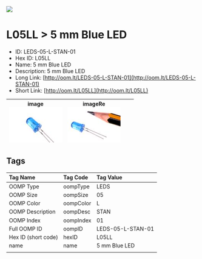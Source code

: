 


  
![][im]
# L05LL > 5 mm Blue LED

- ID: LEDS-05-L-STAN-01
- Hex ID: L05LL
- Name: 5 mm Blue LED
- Description: 5 mm Blue LED
- Long Link: [http://oom.lt/LEDS-05-L-STAN-01](http://oom.lt/LEDS-05-L-STAN-01)
- Short Link: [http://oom.lt/L05LL](http://oom.lt/L05LL)
  

|image<br>[![](https://raw.githubusercontent.com/oomlout/oomlout_OOMP_parts_V2/main/LEDS/05/L/STAN/01/image_140.jpg)](https://github.com/oomlout/oomlout_OOMP_parts_V2/tree/main/LEDS/05/L/STAN/01/image.jpg)|imageRe<br>[![](https://raw.githubusercontent.com/oomlout/oomlout_OOMP_parts_V2/main/LEDS/05/L/STAN/01/image_RE_140.jpg)](https://github.com/oomlout/oomlout_OOMP_parts_V2/tree/main/LEDS/05/L/STAN/01/image_RE.jpg)|||
| :---: | :---: | :---: | :---: |

## Tags
  

|Tag Name|Tag Code|Tag Value|
| :--- | :--- | :--- |
|OOMP Type|oompType|LEDS|
|OOMP Size|oompSize|05|
|OOMP Color|oompColor|L|
|OOMP Description|oompDesc|STAN|
|OOMP Index|oompIndex|01|
|Full OOMP ID|oompID|LEDS-05-L-STAN-01|
|Hex ID (short code)|hexID|L05LL|
|name|name|5 mm Blue LED|
||||



[im]: LEDS/05/L/STAN/01/image_450.jpg
